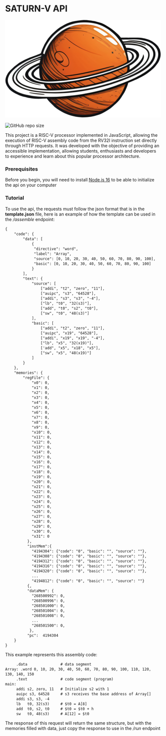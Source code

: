 # SATURN-V API

<img src="imgs/logos/saturn.png" alt="saturnv-logo">

![GitHub repo size](https://img.shields.io/github/repo-size/eduardoMichell/saturnv-api?label=Repo%20Size)

This project is a RISC-V processor implemented in JavaScript, allowing the execution of RISC-V assembly code from the RV32I instruction set directly through HTTP requests. It was developed with the objective of providing an accessible implementation, allowing students, enthusiasts and developers to experience and learn about this popular processor architecture.

### Prerequisites
Before you begin, you will need to install [Node.js 16](https://nodejs.org/en/) to be able to initialize the api on your computer

### Tutorial
To use the api, the requests must follow the json format that is in the **template.json** file, here is an example of how the template can be used in the */assemble* endpoint:

    {
        "code": {
            "data": [
                {
                 "directive": "word",
                 "label": "Array", 
                 "source": [0, 10, 20, 30, 40, 50, 60, 70, 80, 90, 100], 
                 "basic": [0, 10, 20, 30, 40, 50, 60, 70, 80, 90, 100]
                }
            ],
            "text": {
                "source": [
                    ["addi", "t2", "zero", "11"],
                    ["auipc", "s3", "64528"],
                    ["addi", "s3", "s3", "-4"],
                    ["lb", "t0", "32(s3)"],
                    ["add", "t0", "s2", "t0"],
                    ["sw", "t0", "48(s3)"]
                ],
                "basic": [
                    ["addi", "t2", "zero", "11"],
                    ["auipc", "x19", "64528"],
                    ["addi", "x19", "x19", "-4"],
                    ["lb", "x5", "32(x19)"],
                    ['add", "x5", "x18", "x5"],
                    ["sw", "x5", "48(x19)"]
                ]
            }  
        },
        "memories": {
            "regFile": {
                "x0": 0,
                "x1": 0,
                "x2": 0,
                "x3": 0,
                "x4": 0,
                "x5": 0,
                "x6": 0,
                "x7": 0,
                "x8": 0,
                "x9": 0,
                "x10": 0,
                "x11": 0,
                "x12": 0,
                "x13": 0,
                "x14": 0,
                "x15": 0,
                "x16": 0,
                "x17": 0,
                "x18": 0,
                "x19": 0,
                "x20": 0,
                "x21": 0,
                "x22": 0,
                "x23": 0,
                "x24": 0,
                "x25": 0,
                "x26": 0,
                "x27": 0,
                "x28": 0,
                "x29": 0,
                "x30": 0,
                "x31": 0
              },
              "instMem":{
                "4194304": {"code": "0", "basic": "", "source": ""},
                "4194308": {"code": "0", "basic": "", "source": ""},
                "4194312": {"code": "0", "basic": "", "source": ""},
                "4194316": {"code": "0", "basic": "", "source": ""},
                "4194320": {"code": "0", "basic": "", "source": ""},
                ...
                "4194812": {"code": "0", "basic": "", "source": ""}
              {,
              "dataMem": {
                "268500992": 0,
                "268500996": 0,
                "268501000": 0,
                "268501004": 0,
                "268501008": 0,
                ...
                "268501500": 0,
               },
              "pc":  4194304
        }
    }


This example represents this assembly code:

         .data               # data segment
    Array: .word 0, 10, 20, 30, 40, 50, 60, 70, 80, 90, 100, 110, 120, 130, 140, 150
         .text               # code segment (program)
    main:    
         addi s2, zero, 11   # Initialize s2 with 1
         auipc s3, 64528     # s3 receives the base address of Array[]
         addi s3, s3, -4                    
         lb   t0, 32(s3)     # $t0 = A[8]
         add  t0, s2, t0     # $t0 = $t0 + h
         sw   t0, 48(s3)     # A[12] = $t0


The response of this request will return the same structure, but with the memories filled with data, just copy the response to use in the */run* endpoint